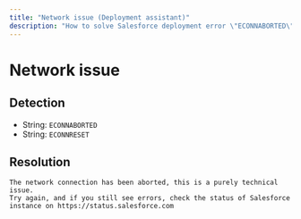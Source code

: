 ```yaml
---
title: "Network issue (Deployment assistant)"
description: "How to solve Salesforce deployment error \"ECONNABORTED\""
---
```

<!-- markdownlint-disable MD013 -->
# Network issue

## Detection

- String: `ECONNABORTED`
- String: `ECONNRESET`

## Resolution

```shell
The network connection has been aborted, this is a purely technical issue.
Try again, and if you still see errors, check the status of Salesforce instance on https://status.salesforce.com
```
